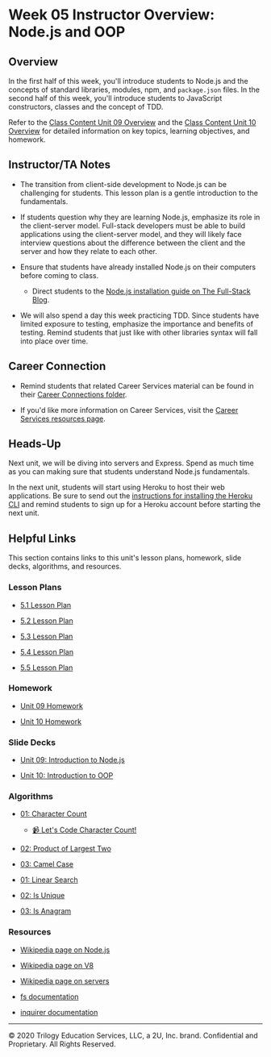 # Week 05 Instructor Overview: Node.js and OOP

## Overview

In the first half of this week, you'll introduce students to Node.js and the concepts of standard libraries, modules, npm, and `package.json` files. In the second half of this week, you'll introduce students to JavaScript constructors, classes and the concept of TDD.

Refer to the [Class Content Unit 09 Overview](../../../01-Class-Content/09-NodeJS/README.md) and the [Class Content Unit 10 Overview](../../../01-Class-Content/10-OOP/README.md) for detailed information on key topics, learning objectives, and homework.

## Instructor/TA Notes

* The transition from client-side development to Node.js can be challenging for students. This lesson plan is a gentle introduction to the fundamentals.

* If students question why they are learning Node.js, emphasize its role in the client-server model. Full-stack developers must be able to build applications using the client-server model, and they will likely face interview questions about the difference between the client and the server and how they relate to each other.

* Ensure that students have already installed Node.js on their computers before coming to class.

  * Direct students to the [Node.js installation guide on The Full-Stack Blog](TODO).

* We will also spend a day this week practicing TDD. Since students have limited exposure to testing, emphasize the importance and benefits of testing. Remind students that just like with other libraries syntax will fall into place over time.

## Career Connection

* Remind students that related Career Services material can be found in their [Career Connections folder](../../../01-Class-Content/09-NodeJS/04-Career-Connection/README.md).

* If you'd like more information on Career Services, visit the [Career Services resources page](http://bit.ly/CodingCS).

## Heads-Up

Next unit, we will be diving into servers and Express. Spend as much time as you can making sure that students understand Node.js fundamentals. 

In the next unit, students will start using Heroku to host their web applications. Be sure to send out the [instructions for installing the Heroku CLI](../../../01-Class-Content/10-OOP/04-Important/heroku-install.md) and remind students to sign up for a Heroku account before starting the next unit. 

## Helpful Links

This section contains links to this unit's lesson plans, homework, slide decks, algorithms, and resources.

### Lesson Plans

* [5.1 Lesson Plan](01-Day/01-Day-LessonPlan.md)

* [5.2 Lesson Plan](02-Day/02-Day-LessonPlan.md)

* [5.3 Lesson Plan](03-Day/03-Day-LessonPlan.md)

* [5.4 Lesson Plan](04-Day/04-Day-LessonPlan.md)

* [5.5 Lesson Plan](05-Day/05-Day-LessonPlan.md)

### Homework

* [Unit 09 Homework](../../../01-Class-Content/09-NodeJS/02-Homework/README.md)

* [Unit 10 Homework](../../../01-Class-Content/10-OOP/02-Homework/README.md)

### Slide Decks

* [Unit 09: Introduction to Node.js](https://docs.google.com/presentation/d/1hXNcmzYqwlhgM-C78vNFKwX10PhW_iwIo0guwzHO48c/edit?usp=sharing)

* [Unit 10: Introduction to OOP](https://docs.google.com/presentation/d/1k9lO6jSIGGYNRDKULu6O1glKQzyvaPTIkRSRnIWbbqg/edit?usp=sharing)

### Algorithms

* [01: Character Count](../../../01-Class-Content/09-NodeJS/03-Algorithms/01-character-count)

  * [📹 Let's Code Character Count!](https://2u-20.wistia.com/medias/6ka87l3z21)

* [02: Product of Largest Two](../../../01-Class-Content/09-NodeJS/03-Algorithms/02-product-of-largest-two)

* [03: Camel Case](../../../01-Class-Content/09-NodeJS/03-Algorithms/03-camel-case)

* [01: Linear Search](../../../01-Class-Content/10-OOP/03-Algorithms/01-linear-search)

* [02: Is Unique](../../../01-Class-Content/10-OOP/03-Algorithms/02-is-unique)

* [03: Is Anagram](../../../01-Class-Content/10-OOP/03-Algorithms/03-is-anagram)

### Resources

* [Wikipedia page on Node.js](https://en.wikipedia.org/wiki/Node.js)

* [Wikipedia page on V8](https://en.wikipedia.org/wiki/Chrome_V8)

* [Wikipedia page on servers](https://en.wikipedia.org/wiki/Server_(computing))

* [fs documentation](https://node.readthedocs.io/en/latest/api/fs/)

* [inquirer documentation](https://www.npmjs.com/package/inquirer/v/0.2.3)

---

© 2020 Trilogy Education Services, LLC, a 2U, Inc. brand. Confidential and Proprietary. All Rights Reserved.
